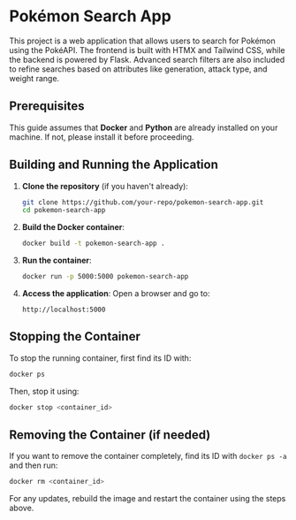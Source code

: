 # Pokémon Search App

This project is a web application that allows users to search for Pokémon using the PokéAPI. The frontend is built with HTMX and Tailwind CSS, while the backend is powered by Flask. Advanced search filters are also included to refine searches based on attributes like generation, attack type, and weight range.

## Prerequisites
This guide assumes that **Docker** and **Python** are already installed on your machine. If not, please install it before proceeding.

## Building and Running the Application

1. **Clone the repository** (if you haven't already):
   ```sh
   git clone https://github.com/your-repo/pokemon-search-app.git
   cd pokemon-search-app
   ```

2. **Build the Docker container**:
   ```sh
   docker build -t pokemon-search-app .
   ```

3. **Run the container**:
   ```sh
   docker run -p 5000:5000 pokemon-search-app
   ```

4. **Access the application**:
   Open a browser and go to:
   ```
   http://localhost:5000
   ```

## Stopping the Container
To stop the running container, first find its ID with:
```sh
docker ps
```
Then, stop it using:
```sh
docker stop <container_id>
```

## Removing the Container (if needed)
If you want to remove the container completely, find its ID with `docker ps -a` and then run:
```sh
docker rm <container_id>
```

For any updates, rebuild the image and restart the container using the steps above.

